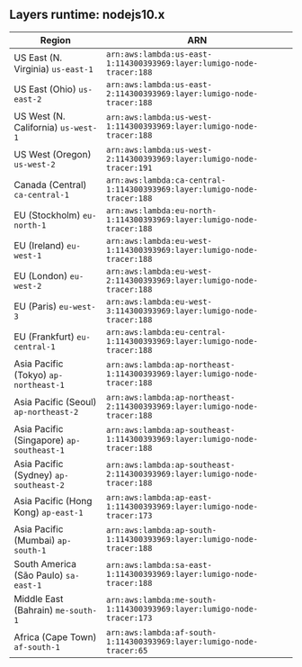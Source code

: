 Layers runtime: nodejs10.x
----
| Region | ARN |
| --- | --- |
|US East (N. Virginia)  `us-east-1`|`arn:aws:lambda:us-east-1:114300393969:layer:lumigo-node-tracer:188`|
|US East (Ohio)  `us-east-2`|`arn:aws:lambda:us-east-2:114300393969:layer:lumigo-node-tracer:188`|
|US West (N. California)  `us-west-1`|`arn:aws:lambda:us-west-1:114300393969:layer:lumigo-node-tracer:188`|
|US West (Oregon)  `us-west-2`|`arn:aws:lambda:us-west-2:114300393969:layer:lumigo-node-tracer:191`|
|Canada (Central)  `ca-central-1`|`arn:aws:lambda:ca-central-1:114300393969:layer:lumigo-node-tracer:188`|
|EU (Stockholm)  `eu-north-1`|`arn:aws:lambda:eu-north-1:114300393969:layer:lumigo-node-tracer:188`|
|EU (Ireland)  `eu-west-1`|`arn:aws:lambda:eu-west-1:114300393969:layer:lumigo-node-tracer:188`|
|EU (London)  `eu-west-2`|`arn:aws:lambda:eu-west-2:114300393969:layer:lumigo-node-tracer:188`|
|EU (Paris)  `eu-west-3`|`arn:aws:lambda:eu-west-3:114300393969:layer:lumigo-node-tracer:188`|
|EU (Frankfurt)  `eu-central-1`|`arn:aws:lambda:eu-central-1:114300393969:layer:lumigo-node-tracer:188`|
|Asia Pacific (Tokyo)  `ap-northeast-1`|`arn:aws:lambda:ap-northeast-1:114300393969:layer:lumigo-node-tracer:188`|
|Asia Pacific (Seoul)  `ap-northeast-2`|`arn:aws:lambda:ap-northeast-2:114300393969:layer:lumigo-node-tracer:188`|
|Asia Pacific (Singapore)  `ap-southeast-1`|`arn:aws:lambda:ap-southeast-1:114300393969:layer:lumigo-node-tracer:188`|
|Asia Pacific (Sydney)  `ap-southeast-2`|`arn:aws:lambda:ap-southeast-2:114300393969:layer:lumigo-node-tracer:188`|
|Asia Pacific (Hong Kong)  `ap-east-1`|`arn:aws:lambda:ap-east-1:114300393969:layer:lumigo-node-tracer:173`|
|Asia Pacific (Mumbai)  `ap-south-1`|`arn:aws:lambda:ap-south-1:114300393969:layer:lumigo-node-tracer:188`|
|South America (São Paulo)  `sa-east-1`|`arn:aws:lambda:sa-east-1:114300393969:layer:lumigo-node-tracer:188`|
|Middle East (Bahrain)  `me-south-1`|`arn:aws:lambda:me-south-1:114300393969:layer:lumigo-node-tracer:173`|
|Africa (Cape Town)  `af-south-1`|`arn:aws:lambda:af-south-1:114300393969:layer:lumigo-node-tracer:65`|

